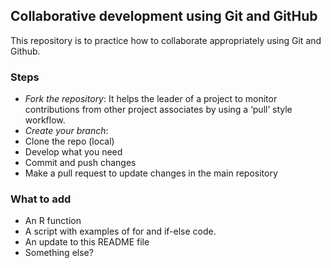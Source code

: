 ## Collaborative development using Git and GitHub

This repository is to practice how to collaborate appropriately using Git and Github.

### Steps

- *Fork the repository*: It helps the leader of a project to monitor contributions from other project associates by using a ‘pull’ style workflow.
- *Create your branch*:
- Clone the repo (local)
- Develop what you need
- Commit and push changes
- Make a pull request to update changes in the main repository

### What to add

- An R function
- A script with examples of for and if-else code.
- An update to this README file
- Something else?
